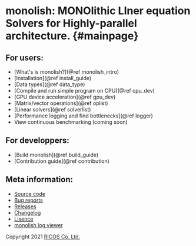 # monolish: MONOlithic LIner equation Solvers for Highly-parallel architecture. {#mainpage}

## For users:
- [What's is monolish?](@ref monolish_intro)
- [Installation](@ref install_guide)
- [Data types](@ref data_type)
- [Compile and run simple program on CPU](@ref cpu_dev)
- [GPU device acceleration](@ref gpu_dev)
- [Matrix/vector operations](@ref oplist)
- [Linear solvers](@ref solverlist)
- [Performance logging and find bottlenecks](@ref logger)
- View continuous benchmarking (coming soon)

## For developpers:
- [Build monolish](@ref build_guide)
- [Contribution guide](@ref contribution) 

## Meta information:
- [Source code](https://github.com/ricosjp/monolish/)
- [Bug reports](https://github.com/ricosjp/monolish/issues)
- [Releases](https://github.com/ricosjp/monolish/releases)
- [Changelog](https://github.com/ricosjp/monolish/blob/master/CHANGELOG.md)
- [Lisence](https://github.com/ricosjp/monolish/blob/master/LICENSE)
- [monolish log viewer](https://pypi.org/project/monolish-log-viewer/)

Copyright 2021 [RICOS Co. Ltd.](https://www.ricos.co.jp/)
